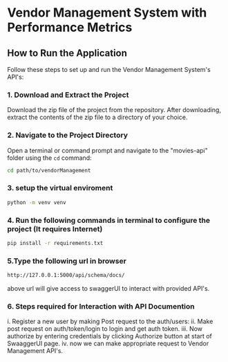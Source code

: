 # Vendor Management System with Performance Metrics

## How to Run the Application

Follow these steps to set up and run the Vendor Management System's API's:

### 1. Download and Extract the Project

Download the zip file of the project from the repository. After downloading, extract the contents of the zip file to a directory of your choice.

### 2. Navigate to the Project Directory

Open a terminal or command prompt and navigate to the "movies-api" folder using the `cd` command:

```bash
cd path/to/vendorManagement
```
### 3. setup the virtual enviroment
```bash
python -m venv venv
```

### 4. Run the following commands in terminal to configure the project (It requires Internet)
```bash
pip install -r requirements.txt
```

### 5.Type the following url in browser
```bash
http://127.0.0.1:5000/api/schema/docs/
```
above url will give access to swaggerUI to interact with provided API's.

### 6. Steps required for Interaction with API Documention
i. Register a new user by making Post request to the auth/users:
ii. Make post request on auth/token/login to login and get auth token.
iii. Now authorize by entering credentials by clicking Authorize button at start of SwaaggerUI page.
iv. now we can make appropriate request to Vendor Management API's.

